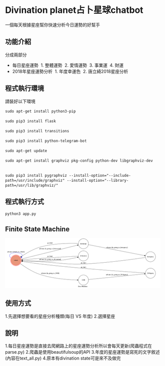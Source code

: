 # Divination planet占卜星球chatbot
一個每天根據星座幫你快速分析今日運勢的好幫手
## 功能介紹
分成兩部分
- 每日星座運勢
  1. 整體運勢
  2. 愛情運勢
  3. 事業運
  4. 財運
- 2018年星座運勢分析
  1. 年度幸運色
  2. 唐立綺2018星座分析
## 程式執行環境
請裝好以下環境
```
sudo apt-get install python3-pip

sudo pip3 install flask 

sudo pip3 install transitions

sudo pip3 install python-telegram-bot

sudo apt-get update

sudo apt-get install graphviz pkg-config python-dev libgraphviz-dev


sudo pip3 install pygraphviz --install-option="--include-path=/usr/include/graphviz" --install-option="--library-path=/usr/lib/graphviz/" 
```
## 程式執行方式
```
python3 app.py
```

## Finite State Machine
![fsm](./show-fsm.png)

## 使用方式
1.先選擇想要看的星座分析種類(每日 VS 年度)
2.選擇星座

## 說明
1.每日星座運勢是直接去爬網路上的星座運勢分析所以會每天更新(爬蟲程式在parse.py)
2.爬蟲是使用beautifulsoup的API
3.年度的星座運勢是寫死的文字敘述(內容在text_all.py)
4.原本有divination state可是來不及做完
